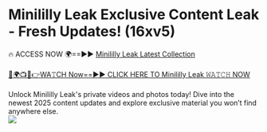 # Minililly Leak Exclusive Content Leak - Fresh Updates! (16xv5)

🔥 ACCESS NOW 🌍==►► <a href="https://tinyurl.com/kvy9nzfs" rel="nofollow">Minililly Leak Latest Collection</a>
<br><br>
[🔴🌍📺📱👉WA𝚃CH Now==►► CLICK HERE TO Minililly Leak 𝚆𝙰𝚃𝙲𝙷 NOW](https://tinyurl.com/kvy9nzfs)
<br><br>
Unlock Minililly Leak's private videos and photos today! Dive into the newest 2025 content updates and explore exclusive material you won’t find anywhere else.
<br>
<a href="https://tinyurl.com/kvy9nzfs" rel="nofollow" data-target="animated-image.originalLink"><img src="https://camo.githubusercontent.com/8a4f000d20f83aca3bf7ec5f350d767afa0574a8a352519fd8cfa583a6f93a33/68747470733a2f2f692e696d6775722e636f6d2f644a486b345a712e676966" data-canonical-src="https://i.imgur.com/dJHk4Zq.gif" style="max-width: 100%; display: inline-block;" data-target="animated-image.originalImage"></a>
<br>
